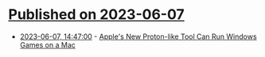 # [Published on 2023-06-07](index.md)

* [2023-06-07, 14:47:00](https://apple.slashdot.org/story/23/06/07/1447239/apples-new-proton-like-tool-can-run-windows-games-on-a-mac?utm_source=rss1.0mainlinkanon&utm_medium=feed) - [Apple's New Proton-like Tool Can Run Windows Games on a Mac](https://apple.slashdot.org/story/23/06/07/1447239/apples-new-proton-like-tool-can-run-windows-games-on-a-mac?utm_source=rss1.0mainlinkanon&utm_medium=feed)
